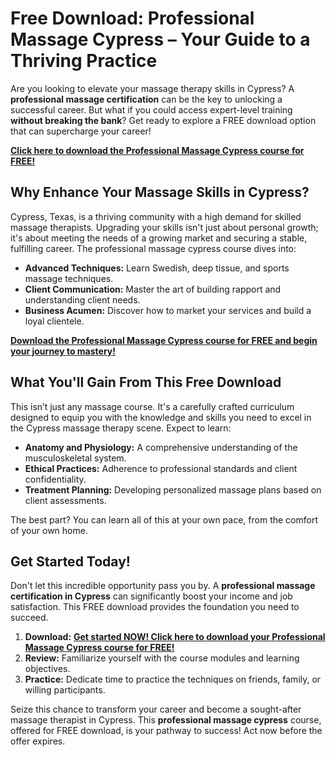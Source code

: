 # Free Download: Professional Massage Cypress – Your Guide to a Thriving Practice

Are you looking to elevate your massage therapy skills in Cypress? A **professional massage certification** can be the key to unlocking a successful career. But what if you could access expert-level training **without breaking the bank**? Get ready to explore a FREE download option that can supercharge your career!

[**Click here to download the Professional Massage Cypress course for FREE!**](https://udemywork.com/professional-massage-cypress)

## Why Enhance Your Massage Skills in Cypress?

Cypress, Texas, is a thriving community with a high demand for skilled massage therapists. Upgrading your skills isn't just about personal growth; it's about meeting the needs of a growing market and securing a stable, fulfilling career. The professional massage cypress course dives into:

*   **Advanced Techniques:** Learn Swedish, deep tissue, and sports massage techniques.
*   **Client Communication:** Master the art of building rapport and understanding client needs.
*   **Business Acumen:** Discover how to market your services and build a loyal clientele.

[**Download the Professional Massage Cypress course for FREE and begin your journey to mastery!**](https://udemywork.com/professional-massage-cypress)

## What You'll Gain From This Free Download

This isn’t just any massage course. It's a carefully crafted curriculum designed to equip you with the knowledge and skills you need to excel in the Cypress massage therapy scene. Expect to learn:

*   **Anatomy and Physiology:** A comprehensive understanding of the musculoskeletal system.
*   **Ethical Practices:** Adherence to professional standards and client confidentiality.
*   **Treatment Planning:** Developing personalized massage plans based on client assessments.

The best part? You can learn all of this at your own pace, from the comfort of your own home.

## Get Started Today!

Don't let this incredible opportunity pass you by. A **professional massage certification in Cypress** can significantly boost your income and job satisfaction. This FREE download provides the foundation you need to succeed.

1. **Download:** [**Get started NOW! Click here to download your Professional Massage Cypress course for FREE!**](https://udemywork.com/professional-massage-cypress)
2. **Review:** Familiarize yourself with the course modules and learning objectives.
3. **Practice:** Dedicate time to practice the techniques on friends, family, or willing participants.

Seize this chance to transform your career and become a sought-after massage therapist in Cypress. This **professional massage cypress** course, offered for FREE download, is your pathway to success! Act now before the offer expires.
